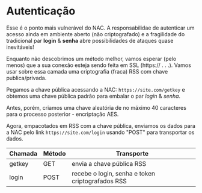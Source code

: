 # Autenticação

Esse é o ponto mais vulnerável do NAC. A responsabilidae de autenticar um acesso ainda em ambiente aberto (não criptografado) e a fragilidade do tradicional par **login** & **senha** abre possibilidades de ataques quase inevitáveis!

Enquanto não descobrimos um método melhor, vamos esperar (pelo menos) que a sua conexão esteja sendo feita em SSL (https:// . . .). Vamos usar sobre essa camada uma criptografia (fraca) RSS com chave publica/privada.

Pegamos a chave pública acessando a NAC: ```https://site.com/getkey``` e obtemos uma chave pública padrão para embalar o par *login* & *senha*.

Antes, porém, criamos uma chave aleatória de no máximo 40 caracteres para o processo posterior - encriptação AES.

Agora, empacotados em RSS com a chave pública, enviamos os dados para a NAC pelo link ```https://site.com/login``` usando "POST" para transportar os dados.

Chamada | Método | Transporte
--------|--------|-----------
getkey|GET|envia a chave pública RSS 
login|POST|recebe o login, senha e token criptografados RSS
